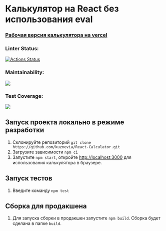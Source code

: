 # Калькулятор на React без использования eval

### [Рабочая версия калькулятора на vercel](https://react-calculator-five-psi.vercel.app/)

### Linter Status:
[![Actions Status](https://github.com/kuznevia/calc/workflows/Linter/badge.svg)](https://github.com/kuznevia/calc/actions)

### Maintainability:
<a href="https://codeclimate.com/github/kuznevia/calc/maintainability"><img src="https://api.codeclimate.com/v1/badges/f660c37f4f9bf8076f59/maintainability" /></a>

### Test Coverage: 
<a href="https://codeclimate.com/github/kuznevia/calc/test_coverage"><img src="https://api.codeclimate.com/v1/badges/f660c37f4f9bf8076f59/test_coverage" /></a>

## Запуск проекта локально в режиме разработки

1. Склонируйте репозиторий `git clone https://github.com/kuznevia/React-Calculator.git`
2. Загрузите зависимости `npm ci`
3. Запустите `npm start`, откройте [http://localhost:3000](http://localhost:3000) для использования калькулятора в браузере.

## Запуск тестов

1. Введите команду `npm test`

## Сборка для продакшена

1. Для запуска сборки в продакшен запустите `npm build`. Сборка будет сделана в папке `build`.